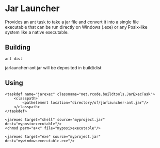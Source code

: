 Jar Launcher
============
Provides an ant task to take a jar file and convert it into a single file executable that can be
run directly on Windows (.exe) or any Posix-like system like a native executable.

Building
--------
	ant dist
	
jarlauncher-ant.jar will be deposited in build/dist

Using
-----
	<taskdef name="jarexec" classname="net.rcode.buildtools.JarExecTask">
		<classpath>
			<pathelement location="directory/of/jarlauncher-ant.jar"/>
		</classpath>
	</taskdef>
	
	<jarexec target="shell" source="myproject.jar" dest="myposixexecutable"/>
	<chmod perm="a+x" file="myposixexecutable"/>
	
	<jarexec target="exe" source="myproject.jar" dest="mywindowsexecutable.exe"/>
	